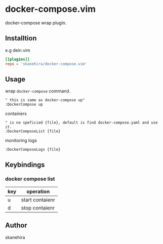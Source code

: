 # docker-compose.vim
docker-compose wrap plugin.

## Installtion
e.g dein.vim

```toml
[[plugins]]
repo = 'skanehira/docker-compose.vim'
```

## Usage
wrap `docker-compose` command.
```vim
" this is same as docker-compose up"
:DockerCompose up
```

containers
```vim
" is no speficied {file}, default is find docker-compose.yaml and use it.
:DockerComposeList {file}
```

monitoring logs
```vim
:DockerComposeLogs {file}
```

## Keybindings
### docker compose list

| key | operation       |
|-----|-----------------|
| u   | start contaienr |
| d   | stop contaienr  |

## Author
skanehira
